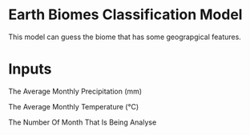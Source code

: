 # Earth Biomes Classification Model
This model can guess the biome that has some geograpgical features.

# Inputs
The Average Monthly Precipitation (mm)

The Average Monthly Temperature (°C)

The Number Of Month That Is Being Analyse
